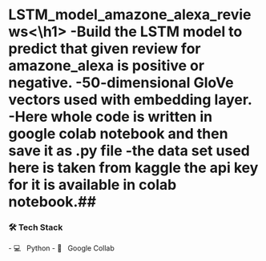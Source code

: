 <h1> LSTM_model_amazone_alexa_reviews<\h1>
-Build the LSTM model to predict that given review for amazone_alexa is positive or negative.
-50-dimensional GloVe vectors used with embedding layer.
-Here whole code is written in google colab notebook and then save it as .py file
-the data set used here is taken from kaggle the api key for it is available in colab notebook.##
<h3>🛠 Tech Stack</h3>
- 💻 &nbsp; Python 
- 🔧 &nbsp; Google Collab 
